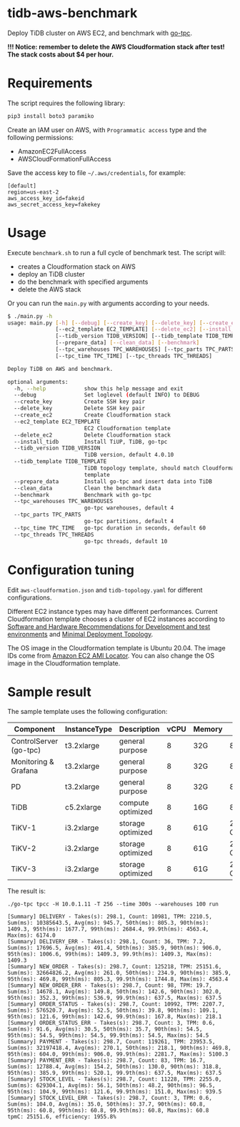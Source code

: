 # tidb-aws-benchmark

Deploy TiDB cluster on AWS EC2, and benchmark with [go-tpc](https://github.com/pingcap/go-tpc#prepare).

**!!! Notice: remember to delete the AWS Cloudformation stack after test! The stack costs about $4 per hour.**

# Requirements

The script requires the following library:

```sh
pip3 install boto3 paramiko
```

Create an IAM user on AWS, with `Programmatic access` type and the following permissions:

- AmazonEC2FullAccess
- AWSCloudFormationFullAccess

Save the access key to file `~/.aws/credentials`, for example:

```
[default]
region=us-east-2
aws_access_key_id=fakeid
aws_secret_access_key=fakekey
```


# Usage

Execute `benchmark.sh` to run a full cycle of benchmark test. The script will:

- creates a Cloudformation stack on AWS
- deploy an TiDB cluster
- do the benchmark with specified arguments
- delete the AWS stack

Or you can run the `main.py` with arguments according to your needs.

```sh
$ ./main.py -h
usage: main.py [-h] [--debug] [--create_key] [--delete_key] [--create_ec2]
               [--ec2_template EC2_TEMPLATE] [--delete_ec2] [--install_tidb]
               [--tidb_version TIDB_VERSION] [--tidb_template TIDB_TEMPLATE]
               [--prepare_data] [--clean_data] [--benchmark]
               [--tpc_warehouses TPC_WAREHOUSES] [--tpc_parts TPC_PARTS]
               [--tpc_time TPC_TIME] [--tpc_threads TPC_THREADS]

Deploy TiDB on AWS and benchmark.

optional arguments:
  -h, --help            show this help message and exit
  --debug               Set loglevel (default INFO) to DEBUG
  --create_key          Create SSH key pair
  --delete_key          Delete SSH key pair
  --create_ec2          Create Cloudformation stack
  --ec2_template EC2_TEMPLATE
                        EC2 Cloudformation template
  --delete_ec2          Delete Cloudformation stack
  --install_tidb        Install TiUP, TiDB, go-tpc
  --tidb_version TIDB_VERSION
                        TiDB version, default 4.0.10
  --tidb_template TIDB_TEMPLATE
                        TiDB topology template, should match Cloudformation
                        template
  --prepare_data        Install go-tpc and insert data into TiDB
  --clean_data          Clean the benchmark data
  --benchmark           Benchmark with go-tpc
  --tpc_warehouses TPC_WAREHOUSES
                        go-tpc warehouses, default 4
  --tpc_parts TPC_PARTS
                        go-tpc partitions, default 4
  --tpc_time TPC_TIME   go-tpc duration in seconds, default 60
  --tpc_threads TPC_THREADS
                        go-tpc threads, default 10
```


# Configuration tuning

Edit `aws-cloudformation.json` and `tidb-topology.yaml` for different configurations.

Different EC2 instance types may have different performances. Current Cloudformation template chooses a cluster of EC2 instances according to [Software and Hardware Recommendations for Development and test environments](https://docs.pingcap.com/tidb/dev/hardware-and-software-requirements#development-and-test-environments) and [Minimal Deployment Topology](https://docs.pingcap.com/tidb/dev/minimal-deployment-topology).

The OS image in the Cloudformation template is Ubuntu 20.04. The image IDs come from [Amazon EC2 AMI Locator](https://cloud-images.ubuntu.com/locator/ec2/). You can also change the OS image in the Cloudformation template.


# Sample result

The sample template uses the following configuration:

| Component              | InstanceType | Description       | vCPU | Memory | Storage        |
| ---------------------- | ------------ | ----------------- | ---- | ------ | -------------- |
| ControlServer (go-tpc) | t3.2xlarge   | general purpose   | 8    | 32G    | 8G             |
| Monitoring & Grafana   | t3.2xlarge   | general purpose   | 8    | 32G    | 8G             |
| PD                     | t3.2xlarge   | general purpose   | 8    | 32G    | 8G             |
| TiDB                   | c5.2xlarge   | compute optimized | 8    | 16G    | 8G             |
| TiKV-1                 | i3.2xlarge   | storage optimized | 8    | 61G    | 200G Optimized |
| TiKV-2                 | i3.2xlarge   | storage optimized | 8    | 61G    | 200G Optimized |
| TiKV-3                 | i3.2xlarge   | storage optimized | 8    | 61G    | 200G Optimized |

The result is:

`./go-tpc tpcc -H 10.0.1.11 -T 256 --time 300s --warehouses 100 run`

```
[Summary] DELIVERY - Takes(s): 298.1, Count: 10981, TPM: 2210.5, Sum(ms): 10385643.5, Avg(ms): 945.7, 50th(ms): 805.3, 90th(ms): 1409.3, 95th(ms): 1677.7, 99th(ms): 2684.4, 99.9th(ms): 4563.4, Max(ms): 6174.0
[Summary] DELIVERY_ERR - Takes(s): 298.1, Count: 36, TPM: 7.2, Sum(ms): 17696.5, Avg(ms): 491.4, 50th(ms): 385.9, 90th(ms): 906.0, 95th(ms): 1006.6, 99th(ms): 1409.3, 99.9th(ms): 1409.3, Max(ms): 1409.3
[Summary] NEW_ORDER - Takes(s): 298.7, Count: 125218, TPM: 25151.6, Sum(ms): 32664826.2, Avg(ms): 261.0, 50th(ms): 234.9, 90th(ms): 385.9, 95th(ms): 469.8, 99th(ms): 805.3, 99.9th(ms): 1744.8, Max(ms): 4563.4
[Summary] NEW_ORDER_ERR - Takes(s): 298.7, Count: 98, TPM: 19.7, Sum(ms): 14678.1, Avg(ms): 149.8, 50th(ms): 142.6, 90th(ms): 302.0, 95th(ms): 352.3, 99th(ms): 536.9, 99.9th(ms): 637.5, Max(ms): 637.5
[Summary] ORDER_STATUS - Takes(s): 298.7, Count: 10992, TPM: 2207.7, Sum(ms): 576520.7, Avg(ms): 52.5, 50th(ms): 39.8, 90th(ms): 109.1, 95th(ms): 121.6, 99th(ms): 142.6, 99.9th(ms): 167.8, Max(ms): 218.1
[Summary] ORDER_STATUS_ERR - Takes(s): 298.7, Count: 3, TPM: 0.6, Sum(ms): 91.6, Avg(ms): 30.5, 50th(ms): 35.7, 90th(ms): 54.5, 95th(ms): 54.5, 99th(ms): 54.5, 99.9th(ms): 54.5, Max(ms): 54.5
[Summary] PAYMENT - Takes(s): 298.7, Count: 119261, TPM: 23953.5, Sum(ms): 32197418.4, Avg(ms): 270.1, 50th(ms): 218.1, 90th(ms): 469.8, 95th(ms): 604.0, 99th(ms): 906.0, 99.9th(ms): 2281.7, Max(ms): 5100.3
[Summary] PAYMENT_ERR - Takes(s): 298.7, Count: 83, TPM: 16.7, Sum(ms): 12788.4, Avg(ms): 154.2, 50th(ms): 130.0, 90th(ms): 318.8, 95th(ms): 385.9, 99th(ms): 520.1, 99.9th(ms): 637.5, Max(ms): 637.5
[Summary] STOCK_LEVEL - Takes(s): 298.7, Count: 11228, TPM: 2255.0, Sum(ms): 629304.1, Avg(ms): 56.1, 50th(ms): 48.2, 90th(ms): 96.5, 95th(ms): 104.9, 99th(ms): 121.6, 99.9th(ms): 151.0, Max(ms): 939.5
[Summary] STOCK_LEVEL_ERR - Takes(s): 298.7, Count: 3, TPM: 0.6, Sum(ms): 104.0, Avg(ms): 35.0, 50th(ms): 37.7, 90th(ms): 60.8, 95th(ms): 60.8, 99th(ms): 60.8, 99.9th(ms): 60.8, Max(ms): 60.8
tpmC: 25151.6, efficiency: 1955.8%
```
